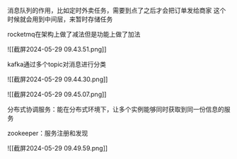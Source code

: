 消息队列的作用，比如定时外卖任务，需要到点了之后才会把订单发给商家
这个时候就会用到中间层，来暂时存储任务

rocketmq在架构上做了减法但是功能上做了加法

![[截屏2024-05-29 09.43.51.png]]



kafka通过多个topic对消息进行分类

![[截屏2024-05-29 09.44.30.png]]





![[截屏2024-05-29 09.45.07.png]]


分布式协调服务：能在分布式环境下，让多个实例能够同时获取到同一份信息的服务

zookeeper：服务注册和发现


![[截屏2024-05-29 09.49.59.png]]